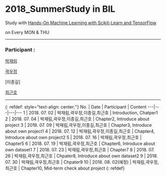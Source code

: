 # 2018_SummerStudy in BIL

Study with [Hands-On Machine Learning with Scikit-Learn and TensorFlow](http://shop.oreilly.com/product/0636920052289.do) 

on Every MON & THU
***

### Participant : 

[박재림](https://github.com/ParkJaeRim)

[곽우정](https://github.com/kfriendship)

[이종길]

[최근호](https://github.com/cgh2797)

***
{: refdef: style="text-align: center;"}
No. | Date | Participant | Content
---|---|---|---
1 | 2018. 07. 02 | 박재림,곽우정,이종길,최근호 | Introduction, Chatper1
2 | 2018. 07. 04 | 박재림,곽우정,이종길,최근호 | Chapter2, Introduce about project
3 | 2018. 07. 09 | 박재림,곽우정,이종길,최근호 | Chapter3, Introduce about own project1
4 | 2018. 07. 12 | 박재림,곽우정,이종길,최근호 | Chapter4, Introduce about own project2
5 | 2018. 07. 16 | 박재림,곽우정,최근호 | Chapter5
6 | 2018. 07. 19 | 박재림,곽우정,최근호 | Chapter6, Introduce about own dataset1
7 | 2018. 07. 23 | 박재림,곽우정,최근호 | Chapter7
8 | 2018. 07. 26 | 박재림,곽우정,최근호 | Chpater8, Introduce about own dataset2
9 | 2018. 07. 30 | 박재림,곽우정,최근호 | Chpater9
10 | 2018. 08. 02(예정) | 박재림,곽우정,최근호 | Chapter10, Mid-term check about project
{: refdef}
